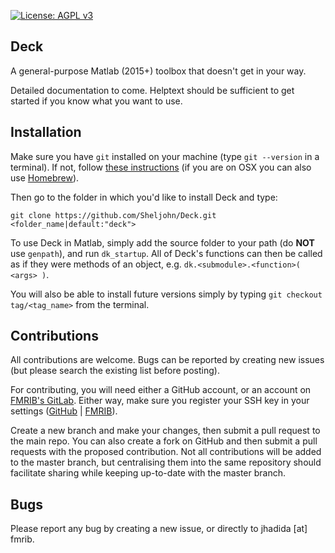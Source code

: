 
[![License: AGPL v3](https://img.shields.io/badge/License-AGPL%20v3-blue.svg)](https://tldrlegal.com/license/gnu-affero-general-public-license-v3-(agpl-3.0))

## Deck

A general-purpose Matlab (2015+) toolbox that doesn't get in your way.

Detailed documentation to come. 
Helptext should be sufficient to get started if you know what you want to use.

## Installation

Make sure you have `git` installed on your machine (type `git --version` in a terminal). 
If not, follow [these instructions](https://git-scm.com/book/en/v2/Getting-Started-Installing-Git) (if you are on OSX you can also use [Homebrew](http://brew.sh/)).

Then go to the folder in which you'd like to install Deck and type:
```
git clone https://github.com/Sheljohn/Deck.git <folder_name|default:"deck">
```

To use Deck in Matlab, simply add the source folder to your path (do **NOT** use `genpath`), and run `dk_startup`. 
All of Deck's functions can then be called as if they were methods of an object, e.g. `dk.<submodule>.<function>( <args> )`.

You will also be able to install future versions simply by typing `git checkout tag/<tag_name>` from the terminal.

## Contributions

All contributions are welcome. Bugs can be reported by creating new issues (but please search the existing list before posting).

For contributing, you will need either a GitHub account, or an account on [FMRIB's GitLab](https://git.fmrib.ox.ac.uk). 
Either way, make sure you register your SSH key in your settings ([GitHub](https://help.github.com/articles/connecting-to-github-with-ssh/) | [FMRIB](https://git.fmrib.ox.ac.uk/help/ssh/README)).

Create a new branch and make your changes, then submit a pull request to the main repo. 
You can also create a fork on GitHub and then submit a pull requests with the proposed contribution.
Not all contributions will be added to the master branch, but centralising them into the same repository should facilitate sharing while keeping up-to-date with the master branch.

## Bugs

Please report any bug by creating a new issue, or directly to jhadida [at] fmrib.



